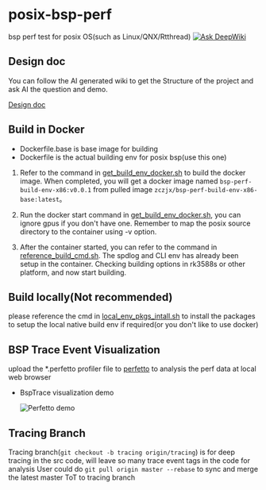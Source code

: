 # posix-bsp-perf
bsp perf test for posix OS(such as Linux/QNX/Rtthread)
[![Ask DeepWiki](https://deepwiki.com/badge.svg)](https://deepwiki.com/zczjx/posix-bsp-perf)

## Design doc

You can follow the AI generated wiki to get the Structure of the project and ask AI the question and demo.

[Design doc](https://deepwiki.com/zczjx/posix-bsp-perf)

## Build in Docker

- Dockerfile.base is base image for building
- Dockerfile is the actual building env for posix bsp(use this one)

1. Refer to the command in [get_build_env_docker.sh](./get_build_env_docker.sh) to build the docker image. When completed, you will get a docker image named `bsp-perf-build-env-x86:v0.0.1` from pulled image `zczjx/bsp-perf-build-env-x86-base:latest`。

2. Run the docker start command in [get_build_env_docker.sh](./get_build_env_docker.sh), you can ignore gpus if you don't have one. Remember to map the posix source directory to the container using -v option.

3. After the container started, you can refer to the command in [reference_build_cmd.sh](./reference_build_cmd.sh). The spdlog and CLI env has already been setup in the container. Checking building options in rk3588s or other platform, and now start building.


## Build locally(Not recommended)

please reference the cmd in [local_env_pkgs_intall.sh](./local_env_pkgs_intall.sh) to install the packages to setup
the local native build env if required(or you don't like to use docker)

## BSP Trace Event Visualization

upload the *.perfetto profiler file to [perfetto](https://ui.perfetto.dev/) to analysis the perf data at local web browser

- BspTrace visualization demo

  ![Perfetto demo](image/perfetto.PNG)

## Tracing Branch

Tracing branch(``git checkout -b tracing origin/tracing``) is for deep tracing in the src code, will leave so many trace event tags in the code for analysis
User could do ``git pull origin master --rebase`` to sync and merge the latest master ToT to tracing branch
